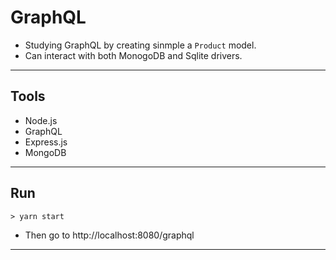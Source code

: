 # GraphQL

- Studying GraphQL by creating sinmple a `Product` model.
- Can interact with both MonogoDB and Sqlite drivers.

---

## Tools

- Node.js
- GraphQL
- Express.js
- MongoDB

---

## Run

```shell
> yarn start
```

- Then go to
  http://localhost:8080/graphql

---
